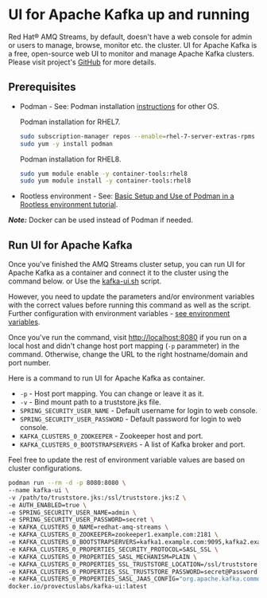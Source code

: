 # UI for Apache Kafka up and running

Red Hat® AMQ Streams, by default, doesn't have a web console for admin or users to manage, browse, monitor etc. the cluster.
UI for Apache Kafka is a free, open-source web UI to monitor and manage Apache Kafka clusters. Please visit project's [GitHub](https://github.com/provectus/kafka-ui) for more details.

## Prerequisites

- Podman - See: Podman installation [instructions](https://podman.io/getting-started/installation) for other OS.

    Podman installation for RHEL7.

    ```sh
    sudo subscription-manager repos --enable=rhel-7-server-extras-rpms
    sudo yum -y install podman
    ```

    Podman installation for RHEL8.

    ```sh
    sudo yum module enable -y container-tools:rhel8
    sudo yum module install -y container-tools:rhel8
    ```

- Rootless environment - See: [Basic Setup and Use of Podman in a Rootless environment tutorial](https://github.com/containers/podman/blob/main/docs/tutorials/rootless_tutorial.md).

**_Note:_** Docker can be used instead of Podman if needed.

## Run UI for Apache Kafka

Once you've finished the AMQ Streams cluster setup, you can run UI for Apache Kafka as a container and connect it to the cluster using the command below. or Use the [kafka-ui.sh](kafka-ui.sh) script.

However, you need to update the parameters and/or environment variables with the correct values before running this command as well as the script. Further configuration with environment variables - [see environment variables](https://github.com/provectus/kafka-ui#env_variables).

Once you've run the command, visit [http://localhost:8080](http://localhost:8080) if you run on a local host and didn't change host port mapping (`-p` parammeter) in the command. Otherwise, change the URL to the right hostname/domain and port number.

Here is a command to run UI for Apache Kafka as container.

- `-p` - Host port mapping. You can change or leave it as it.
- `-v` - Bind mount path to a truststore.jks file.
- `SPRING_SECURITY_USER_NAME` - Default username for login to web console.
- `SPRING_SECURITY_USER_PASSWORD` - Default password for login to web console.
- `KAFKA_CLUSTERS_0_ZOOKEEPER` - Zookeeper host and port.
- `KAFKA_CLUSTERS_0_BOOTSTRAPSERVERS` - A list of Kafka broker and port.

Feel free to update the rest of environment variable values are based on cluster configurations.

```sh
podman run --rm -d -p 8080:8080 \
--name kafka-ui \
-v /path/to/truststore.jks:/ssl/truststore.jks:Z \
-e AUTH_ENABLED=true \
-e SPRING_SECURITY_USER_NAME=admin \
-e SPRING_SECURITY_USER_PASSWORD=secret \
-e KAFKA_CLUSTERS_0_NAME=redhat-amq-streams \
-e KAFKA_CLUSTERS_0_ZOOKEEPER=zookeeper1.example.com:2181 \
-e KAFKA_CLUSTERS_0_BOOTSTRAPSERVERS=kafka1.example.com:9095,kafka2.example.com:9095,kafka3.example.com:9095 \
-e KAFKA_CLUSTERS_0_PROPERTIES_SECURITY_PROTOCOL=SASL_SSL \
-e KAFKA_CLUSTERS_0_PROPERTIES_SASL_MECHANISM=PLAIN \
-e KAFKA_CLUSTERS_0_PROPERTIES_SSL_TRUSTSTORE_LOCATION=/ssl/truststore.jks \
-e KAFKA_CLUSTERS_0_PROPERTIES_SSL_TRUSTSTORE_PASSWORD=secret@Password! \
-e KAFKA_CLUSTERS_0_PROPERTIES_SASL_JAAS_CONFIG="org.apache.kafka.common.security.plain.PlainLoginModule required username=\"admin\" password=\"secret@Password!\";" \
docker.io/provectuslabs/kafka-ui:latest

```

